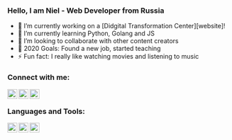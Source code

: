 ### Hello, I am Niel - Web Developer from Russia

- 🔭 I’m currently working on a [Didgital Transformation Center][website]!
- 🌱 I’m currently learning Python, Golang and JS
- 👯 I’m looking to collaborate with other content creators
- 🥅 2020 Goals: Found a new job, started teaching
- ⚡ Fun fact: I really like watching movies and listening to music


### Connect with me:

[<img align="left" alt="codeSTACKr | YouTube" width="22px" src="https://cdn.jsdelivr.net/npm/simple-icons@3.5.0/icons/vk.svg" />][vkontakte]
[<img align="left" alt="codeSTACKr | Instagram" width="22px" src="https://cdn.jsdelivr.net/npm/simple-icons@v3/icons/instagram.svg" />][instagram]
[<img align="left" alt="codeSTACKr | Instagram" width="22px" src="https://cdn.jsdelivr.net/npm/simple-icons@3.5.0/icons/telegram.svg" />][telegram]

<br />

### Languages and Tools:

[<img align="left" alt="codeSTACKr | YouTube" width="22px" src="https://cdn.jsdelivr.net/npm/simple-icons@3.5.0/icons/python.svg" />][python]
[<img align="left" alt="codeSTACKr | Instagram" width="22px" src="https://cdn.jsdelivr.net/npm/simple-icons@3.5.0/icons/go.svg" />][golang]
[<img align="left" alt="codeSTACKr | Instagram" width="22px" src="https://cdn.jsdelivr.net/npm/simple-icons@3.5.0/icons/javascript.svg" />][javascript]

<br />
<br />

[instagram]: https://instagram.com/ketovx
[telegram]: https://t.me/ketovx
[vkontakte]: https://vk.com/ketovx
[python]: https://python.org
[golang]: https://golang.org/
[javascript]: https://nodejs.org